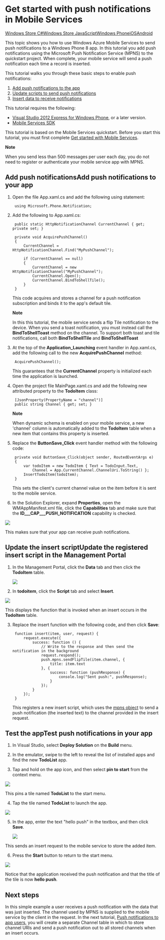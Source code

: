<properties linkid="mobile-get-started-with-push-dotnet" writer="glenga" urldisplayname="Mobile Services" headerexpose="" pageTitle="Get started with push notifications for Mobile Services in Windows Azure" title="Get started with push notifications for Mobile Services in Windows Azure" metakeywords="Get started Windows Azure Mobile Services, mobile devices, Windows Push Notifications, Windows Azure, mobile, Windows 8, WinRT app" footerexpose="" description="Get started using Windows Azure Mobile Services in your Windows Store apps." umbraconavihide="0" disquscomments="1"></properties>




# Get started with push notifications in Mobile Services
<div class="dev-center-tutorial-selector sublanding"> 
	<a href="/en-us/develop/mobile/tutorials/get-started-with-push-dotnet" title="Windows Store C#">Windows Store C#</a><a href="/en-us/develop/mobile/tutorials/get-started-with-push-js" title="Windows Store JavaScript">Windows Store JavaScript</a><a href="/en-us/develop/mobile/tutorials/get-started-with-push-wp8" title="Windows Phone" class="current">Windows Phone</a><a href="/en-us/develop/mobile/tutorials/get-started-with-push-ios" title="iOS">iOS</a><a href="/en-us/develop/mobile/tutorials/get-started-with-push-android" title="Android">Android</a>
</div>

This topic shows you how to use Windows Azure Mobile Services to send push notifications to a Windows Phone 8 app. 
In this tutorial you add push notifications using the Microsoft Push Notification Service (MPNS) to the quickstart project. When complete, your mobile service will send a push notification each time a record is inserted.

This tutorial walks you through these basic steps to enable push notifications:

1. [Add push notifications to the app]
2. [Update scripts to send push notifications]
3. [Insert data to receive notifications]

This tutorial requires the following:

+ [Visual Studio 2012 Express for Windows Phone], or a later version.
+ [Mobile Services SDK]

This tutorial is based on the Mobile Services quickstart. Before you start this tutorial, you must first complete [Get started with Mobile Services]. 


   <div class="dev-callout"><b>Note</b>
   <p>When you send less than 500 messages per user each day, you do not need to register or authenticate your mobile service app with MPNS. </p>
   </div>

<h2><a name="add-push"></a><span class="short-header">Add push notifications</span>Add push notifications to your app</h2>

1. Open the file App.xaml.cs and add the following using statement:

        using Microsoft.Phone.Notification;

2. Add the following to App.xaml.cs:
	
        public static HttpNotificationChannel CurrentChannel { get; private set; }

        private void AcquirePushChannel()
        {
            CurrentChannel = HttpNotificationChannel.Find("MyPushChannel");

            if (CurrentChannel == null)
            {
                CurrentChannel = new HttpNotificationChannel("MyPushChannel");
                CurrentChannel.Open();
                CurrentChannel.BindToShellTile();
            }
        }

   This code acquires and stores a channel for a push notification subscription and binds it to the app's default tile.

	<div class="dev-callout"><b>Note</b>
		<p>In this this tutorial, the mobile service sends a flip Tile notification to the device. When you send a toast notification, you must instead call the <strong>BindToShellToast</strong> method on the channel. To support both toast and tile notifications, call both <strong>BindToShellTile</strong> and  <strong>BindToShellToast</strong> </p>
	</div>
    
3. At the top of the **Application_Launching** event handler in App.xaml.cs, add the following call to the new **AcquirePushChannel** method:

        AcquirePushChannel();

   This guarantees that the **CurrentChannel** property is initialized each time the application is launched.
		
4. Open the project file MainPage.xaml.cs and add the following new attributed property to the **TodoItem** class:

        [JsonProperty(PropertyName = "channel")]
        public string Channel { get; set; }

    <div class="dev-callout"><b>Note</b>
	<p>When dynamic schema is enabled on your mobile service, a new 'channel' column is automatically added to the <strong>TodoItem</strong> table when a new item that contains this property is inserted.</p>
    </div>

5. Replace the **ButtonSave_Click** event handler method with the following code:

        private void ButtonSave_Click(object sender, RoutedEventArgs e)
        {
            var todoItem = new TodoItem { Text = TodoInput.Text, 
                Channel = App.CurrentChannel.ChannelUri.ToString() };
            InsertTodoItem(todoItem);
        }

   This sets the client's current channel value on the item before it is sent to the mobile service.

6.	In the Solution Explorer, expand **Properties**, open the WMAppManifest.xml file, click the **Capabilities** tab and make sure that the **ID___CAP___PUSH_NOTIFICATION** capability is checked.

   ![][1]

   This makes sure that your app can receive push notifications.

<h2><a name="update-scripts"></a><span class="short-header">Update the insert script</span>Update the registered insert script in the Management Portal</h2>

1. In the Management Portal, click the **Data** tab and then click the **TodoItem** table. 

   ![][11]

2. In **todoitem**, click the **Script** tab and select **Insert**.
   
  ![][12]

   This displays the function that is invoked when an insert occurs in the **TodoItem** table.

3. Replace the insert function with the following code, and then click **Save**:

        function insert(item, user, request) {
            request.execute({
                success: function () {
                    // Write to the response and then send the notification in the background
                    request.respond();
                    push.mpns.sendFlipTile(item.channel, {
                        title: item.text
                    }, {
                        success: function (pushResponse) {
                            console.log("Sent push:", pushResponse);
                        }
                    });
                }
            });
        }

   This registers a new insert script, which uses the [mpns object] to send a push notification (the inserted text) to the channel provided in the insert request.

<h2><a name="test"></a><span class="short-header">Test the app</span>Test push notifications in your app</h2>

1. In Visual Studio, select **Deploy Solution** on the **Build**  menu.

2. In the emulator, swipe to the left to reveal the list of installed apps and find the new **TodoList** app.

3. Tap and hold on the app icon, and then select **pin to start** from the context menu.

  ![][2]

  This pins a tile named **TodoList** to the start menu.

4. Tap the tile named **TodoList** to launch the app. 

  ![][3]

5. In the app, enter the text "hello push" in the textbox, and then click **Save**.

   ![][4]

  This sends an insert request to the mobile service to store the added item.

6. Press the **Start** button to return to the start menu. 

  ![][5]

  Notice that the application received the push notification and that the title of the tile is now **hello push**.

## <a name="next-steps"> </a>Next steps

In this simple example a user receives a push notification with the data that was just inserted. The channel used by MPNS is supplied to the mobile service by the client in the request. In the next tutorial, [Push notifications to app users], you will create a separate Channel table in which to store channel URIs and send a push notification out to all stored channels when an insert occurs. 

<!-- Anchors. -->
[Register your app for push notifications and configure Mobile Services]: #register
[Update scripts to send push notifications]: #update-scripts
[Add push notifications to the app]: #add-push
[Insert data to receive notifications]: #test
[Next Steps]:#next-steps

<!-- Images. -->
[1]: ../Media/mobile-app-enable-push-wp8.png
[2]: ../Media/mobile-quickstart-push1-wp8.png
[3]: ../Media/mobile-quickstart-push2-wp8.png
[4]: ../Media/mobile-quickstart-push3-wp8.png
[5]: ../Media/mobile-quickstart-push4-wp8.png
[11]: ../Media/mobile-portal-data-tables.png
[12]: ../Media/mobile-insert-script-push2.png

<!-- URLs. -->
[Mobile Services SDK]: https://go.microsoft.com/fwLink/p/?LinkID=268375
[Visual Studio 2012 Express for Windows Phone]: https://go.microsoft.com/fwLink/p/?LinkID=268374
[Get started with Mobile Services]: ../tutorials/mobile-services-get-started-wp8.md
[Get started with data]: ../tutorials/mobile-services-get-started-with-data-wp8.md
[Get started with authentication]: ../tutorials/mobile-services-get-started-with-users-wp8.md
[Get started with push notifications]: ../tutorials/mobile-services-get-started-with-push-wp8.md
[Push notifications to app users]: ../tutorials/mobile-services-push-notifications-to-app-users-wp8.md
[Authorize users with scripts]: ../tutorials/mobile-services-authorize-users-wp8.md
[WindowsAzure.com]: http://www.windowsazure.com/
[Windows Azure Management Portal]: https://manage.windowsazure.com/
[mpns object]: http://go.microsoft.com/fwlink/p/?LinkId=271130

